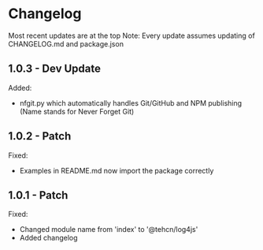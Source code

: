 # Changelog

Most recent updates are at the top
Note: Every update assumes updating of CHANGELOG.md and package.json

## 1.0.3 - Dev Update

Added:

- nfgit.py which automatically handles Git/GitHub and NPM publishing (Name stands for Never Forget Git)

## 1.0.2 - Patch

Fixed:

- Examples in README.md now import the package correctly

## 1.0.1 - Patch

Fixed:

- Changed module name from 'index' to '@tehcn/log4js'
- Added changelog

